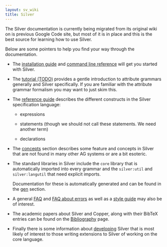 ```yaml
---
layout: sv_wiki
title: Silver
---
```


The Silver documentation is currently being migrated from its original
wiki on is previous Google Code site, but most of it is in place and
this is the best source for learning how to use Silver.

Below are some pointers to help you find your way through the
documentation. 

* The [installation guide](silver/doc/instal-guide) and [command line
  reference](silver/doc/command-line-reference) will get you started
  with Silver.

* The [tutorial (TODO)](silver/doc/tutorial) provides a gentle
  introduction to attribute grammars generally and Silver
  specifically.  If you are familiar with the attribute grammar
  formalism you may want to just skim this.

* The [reference guide](silver/doc/ref) describes the different
  constructs in the Silver specification language:

  * expressions

  * statements (though we should not call these statements.  We need
    another term)

  * declarations

* The [concepts](silver/doc/concepts) section describes some feature
  and concepts in Silver that are not found in many other AG systems
  or are a bit esoteric.

* The standard libraries in Silver include the `core` library that is
  automatically imported into every grammar and the `silver:util` and
  `silver:langutil` that need explicit imports.

  Documentation for these is automatically generated and can be found
  in the [gen](silver/doc/gen) section.

* A general [FAQ](silver/doc/fag) and [FAQ about
  errors](silver/doc/error-fac) as well as a [style
  guide](silver/doc/style-guide) may also be of interest.  

* The academic papers about Silver and Copper, along with their BibTeX
  entries can be found on the [Bibliography](silver/doc/bibliograph)
  page.

* Finally there is some information about [developing](silver/doc/dev)
  Silver that is most likely of interest to those writing extensions
  to Silver of working on the core language.
